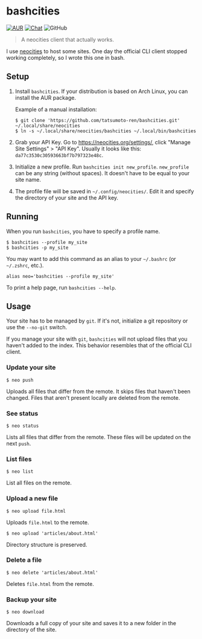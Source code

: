 # bashcities

[![AUR](https://img.shields.io/badge/AUR-install-blue)](https://aur.archlinux.org/packages/bashcities)
[![Chat](https://img.shields.io/badge/chat-join-green)](https://tatsumoto-ren.github.io/blog/join-our-community.html)
![GitHub](https://img.shields.io/github/license/tatsumoto-ren/bashcities)

> A neocities client that actually works.

I use [neocities](https://neocities.org/) to host some sites.
One day the official CLI client stopped working completely,
so I wrote this one in bash.

## Setup

1) Install `bashcities`.
If your distribution is based on Arch Linux, you can install the AUR package.

    Example of a manual installation:
    ```
    $ git clone 'https://github.com/tatsumoto-ren/bashcities.git' ~/.local/share/neocities
    $ ln -s ~/.local/share/neocities/bashcities ~/.local/bin/bashcities
    ```
1) Grab your API Key.
Go to https://neocities.org/settings/,
click "Manage Site Settings" > "API Key".
Usually it looks like this: `da77c3530c30593663bf7b797323e48c`.
1) Initialize a new profile.
Run `bashcities init new_profile`.
`new_profile` can be any string (without spaces).
It doesn't have to be equal to your site name.
1) The profile file will be saved in `~/.config/neocities/`.
Edit it and specify the directory of your site and the API key.

## Running

When you run `bashcities`, you have to specify a profile name.

```
$ bashcities --profile my_site
$ bashcities -p my_site
```

You may want to add this command as an alias to your `~/.bashrc` (or `~/.zshrc`, etc.).

```
alias neo='bashcities --profile my_site'
```

To print a help page, run `bashcities --help`.

## Usage

Your site has to be managed by `git`.
If it's not, initialize a git repository or use the `--no-git` switch.

If you manage your site with `git`,
`bashcities` will not upload files that you haven't added to the index.
This behavior resembles that of the official CLI client.

### Update your site

```
$ neo push
```

Uploads all files that differ from the remote.
It skips files that haven't been changed.
Files that aren't present locally are deleted from the remote.

### See status

```
$ neo status
```

Lists all files that differ from the remote.
These files will be updated on the next `push`.

### List files

```
$ neo list
```

List all files on the remote.

### Upload a new file

```
$ neo upload file.html
```

Uploads `file.html` to the remote.

```
$ neo upload 'articles/about.html'
```

Directory structure is preserved.

### Delete a file

```
$ neo delete 'articles/about.html'
```

Deletes `file.html` from the remote.

### Backup your site

```
$ neo download
```

Downloads a full copy of your site
and saves it to a new folder in the directory of the site.
